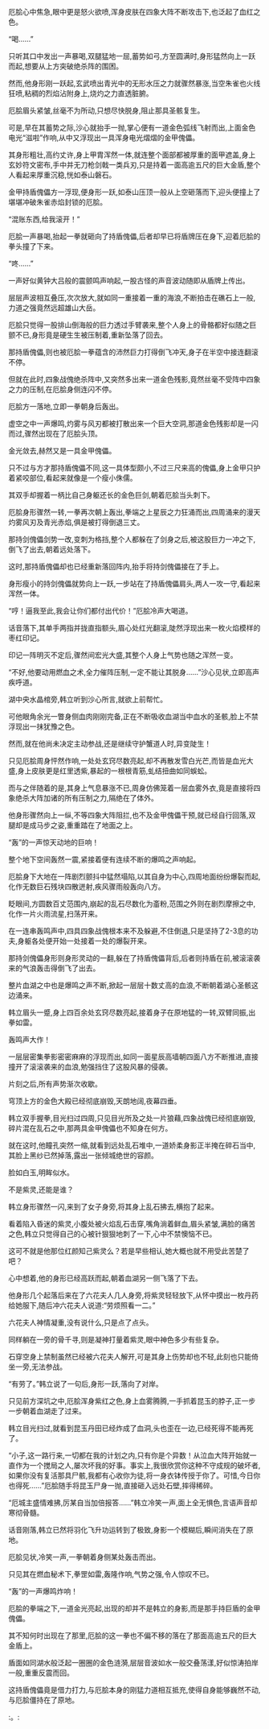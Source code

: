 
厄脍心中焦急,眼中更是怒火欲喷,浑身皮肤在四象大阵不断攻击下,也泛起了血红之色。

“喝……”

只听其口中发出一声暴喝,双腿猛地一屈,蓄势如弓,方至圆满时,身形猛然向上一跃而起,想要从上方突破绝杀阵的围困。

然而,他身形刚一跃起,玄武喷出青光中的无形水压之力就骤然暴涨,当空朱雀也火线狂喷,粘稠的烈焰沾附身上,烧灼之力直透脏腑。

厄脍眉头紧皱,丝毫不为所动,只想尽快脱身,阻止那具圣骸复生。

可是,早在其蓄势之际,沙心就抬手一抛,掌心便有一道金色弧线飞射而出,上面金色电光“滋啦”作响,从中又浮现出一具浑身电光熠熠的金甲傀儡。

其身形粗壮,高约丈许,身上甲胄浑然一体,就连整个面部都被厚重的面甲遮盖,身上玄妙符文密布,手中并无刀枪剑戟一类兵刃,只是持着一面高逾五尺的巨大金盾,整个人看起来厚重沉稳,恍如泰山磐石。

金甲持盾傀儡方一浮现,便身形一跃,如泰山压顶一般从上空砸落而下,迎头便撞上了堪堪冲破朱雀赤焰封锁的厄脍。

“混账东西,给我滚开！”

厄脍一声暴喝,抬起一拳就砸向了持盾傀儡,后者却早已将盾牌压在身下,迎着厄脍的拳头撞了下来。

“咚……”

一声好似黄钟大吕般的震颤鸣声响起,一股古怪的声音波动随即从盾牌上传出。

层层声波相互叠压,次次放大,就如同一重接着一重的海浪,不断拍击在礁石上一般,力道之强竟然远超雄山大岳。

厄脍只觉得一股排山倒海般的巨力透过手臂袭来,整个人身上的骨骼都好似随之巨颤不已,身形竟是硬生生被压制着,重新坠落了回去。

那持盾傀儡,则也被厄脍一拳蕴含的沛然巨力打得倒飞冲天,身子在半空中接连翻滚不停。

但就在此时,四象战傀绝杀阵中,又突然多出来一道金色残影,竟然丝毫不受阵中四象之力的压制,在厄脍身侧连闪不停。

厄脍方一落地,立即一拳朝身后轰出。

虚空之中一声爆鸣,灼雾与风刃都被打散出来一个巨大空洞,那道金色残影却是一闪而过,骤然出现在了厄脍头顶。

金光敛去,赫然又是一具金甲傀儡。

只不过与方才那持盾傀儡不同,这一具体型颇小,不过三尺来高的傀儡,身上金甲只护着紧咬部位,看起来就像是一个瘦小侏儒。

其双手却握着一柄比自己身躯还长的金色巨剑,朝着厄脍当头刺下。

厄脍身形骤然一转,一拳再次朝上轰出,拳端之上星辰之力狂涌而出,四周涌来的漫天灼雾风刃及青光赤焰,俱是被打得倒退三丈。

那持剑傀儡剑势一改,变刺为格挡,整个人都躲在了剑身之后,被这股巨力一冲之下,倒飞了出去,朝着远处落下。

这时,那持盾傀儡却也已经重新落回阵内,抬手将持剑傀儡接在了手上。

身形瘦小的持剑傀儡就势向上一跃,一步站在了持盾傀儡肩头,两人一攻一守,看起来浑然一体。

“哼！逼我至此,我会让你们都付出代价！”厄脍冷声大喝道。

话音落下,其单手两指并拢直指额头,眉心处红光翻滚,陡然浮现出来一枚火焰模样的枣红印记。

印记一阵明灭不定后,骤然间宏光大盛,其整个人身上气势也随之浑然一变。

“不好,他要动用燃血之术,全力催阵压制,一定不能让其脱身……”沙心见状,立即高声疾呼道。

湖中央水晶棺旁,韩立听到沙心所言,就欲上前帮忙。

可他眼角余光一瞥身侧血肉刚刚完备,正在不断吸收血湖当中血水的圣骸,脸上不禁浮现出一抹犹豫之色。

然而,就在他尚未决定主动参战,还是继续守护蟹道人时,异变陡生！

只见厄脍周身怦然作响,一处处玄窍尽数亮起,却不再散发雪白光芒,而皆是血光大盛,身上皮肤更是红里透紫,暴起的一根根青筋,虬结扭曲如同蜈蚣。

而与之伴随着的是,其身上气息暴涨不已,周身仿佛笼着一层血雾外衣,竟是直接将四象绝杀大阵加诸的所有压制之力,隔绝在了体外。

他身形骤然向上一纵,不等四象大阵阻拦,也不及金甲傀儡干预,就已经自行回落,双腿却是成马步之姿,重重踏在了地面之上。

“轰”的一声惊天动地的巨响！

整个地下空间轰然一震,紧接着便有连续不断的爆鸣之声响起。

厄脍身下大地在一阵剧烈颤抖中猛然塌陷,以其自身为中心,四周地面纷纷爆裂而起,化作无数巨石残块四散迸射,疾风骤雨般轰向八方。

眨眼间,方圆数百丈范围内,崩起的乱石尽数化为齑粉,范围之外则在剧烈摩擦之中,化作一片火雨流星,扫荡开来。

在一连串轰鸣声中,四具四象战傀根本来不及躲避,不住倒退,只是坚持了2-3息的功夫,身躯各处便开始一处接着一处的爆裂开来。

那持剑傀儡身形则身形灵动的一翻,躲在了持盾傀儡背后,后者则持盾在前,被滚滚袭来的气浪轰击得倒飞了出去。

整片血湖之中也是爆鸣之声不断,掀起一层层十数丈高的血浪,不断朝着湖心圣骸这边涌来。

韩立眉头一蹙,身上四百余处玄窍尽数亮起,接着身子在原地猛的一转,双臂同振,出拳如雷。

轰鸣声大作！

一层层密集拳影密密麻麻的浮现而出,如同一面星辰高墙朝四面八方不断推进,直接撞开了滚滚袭来的血浪,勉强挡住了这股风暴的侵袭。

片刻之后,所有声势渐次收歇。

穹顶上方的金色大殿已经彻底崩毁,天朗地阔,夜幕四垂。

韩立双手握拳,目光扫过四周,只见目光所及之处一片狼藉,四象战傀已经彻底崩毁,碎片混在乱石之中,那两具金甲傀儡也不知身在何方。

就在这时,他瞳孔突然一缩,就看到远处乱石堆中,一道娇柔身影正半掩在碎石当中,其脸上黑纱已然掉落,露出一张倾城绝世的容颜。

脸如白玉,明眸似水。

不是紫灵,还能是谁？

韩立身形骤然一闪,来到了女子身旁,将其身上乱石拂去,横抱了起来。

看着陷入昏迷的紫灵,小腹处被火焰乱石击穿,嘴角淌着鲜血,眉头紧皱,满脸的痛苦之色,韩立只觉得自己的心被针狠狠地刺了一下,心中不禁懊恼不已。

这可不就是他那位红颜知己紫灵么？若是早些相认,她大概也就不用受此苦楚了吧？

心中想着,他的身形已经高跃而起,朝着血湖另一侧飞落了下去。

他身形几个起落后来在了六花夫人几人身旁,将紫灵轻轻放下,从怀中摸出一枚丹药给她服下,随后冲六花夫人说道:“劳烦照看一二。”

六花夫人神情凝重,没有说什么,只是点了点头。

同样躺在一旁的骨千寻,则是凝神打量着紫灵,眼中神色多少有些复杂。

石穿空身上禁制虽然已经被六花夫人解开,可是其身上伤势却也不轻,此刻也只能倚坐一旁,无法参战。

“有劳了。”韩立说了一句后,身形一跃,落向了对岸。

只见前方深坑之中,厄脍浑身紫红之色,身上血雾腾腾,一手抓着昆玉的脖子,正一步一步朝着血湖走了过来。

韩立目光扫过,就看到昆玉丹田已经炸成了血洞,头也歪在一边,已经死得不能再死了。

“小子,这一路行来,一切都在我的计划之内,只有你是个异数！从泣血大阵开始就一直作为一个搅局之人,屡次坏我的好事。事实上,我很欣赏你这种不守成规的破坏者,如果你没有复活那具尸骸,我都有心收你为徒,将一身衣钵传授于你了。可惜,今日你也得死……”厄脍随手将昆玉尸身一抛,直接砸入远处石壁,摔得稀碎。

“厄城主盛情难拂,厉某自当加倍报答……”韩立冷笑一声,面上全无惧色,言语声音却寒彻骨髓。

话音刚落,韩立已然将羽化飞升功运转到了极致,身影一个模糊后,瞬间消失在了原地。

厄脍见状,冷笑一声,一拳朝着身侧某处轰击而出。

只见其在燃血秘术下,拳罡如雷,轰隆作响,气势之强,令人惊叹不已。

“轰”的一声爆鸣炸响！

厄脍的拳端之下,一道金光亮起,出现的却并不是韩立的身影,而是那手持巨盾的金甲傀儡。

其不知何时出现在了那里,厄脍的这一拳也不偏不移的落在了那面高逾五尺的巨大金盾上。

盾面如同湖水般泛起一圈圈的金色涟漪,层层音波如水一般交叠荡漾,好似惊涛拍岸一般,重重反震而回。

这持盾傀儡竟是借力打力,与厄脍本身的刚猛力道相互抵充,使得自身能够巍然不动,与厄脍僵持在了原地。

:。: